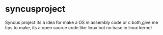 # syncusproject
Syncus project its a idea for make a OS in assembly code or c both,give me tips to make, its a open source code like linux but no base in linux kernel
